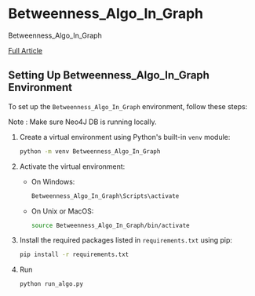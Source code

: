 # Betweenness_Algo_In_Graph
Betweenness_Algo_In_Graph

[Full Article]([https://www.example.com](https://medium.com/@learn-simplified/appln-of-graph-theory-how-i-found-perfect-gas-station-spot-world-of-ai-10f5e79cff55))


## Setting Up Betweenness_Algo_In_Graph Environment

To set up the `Betweenness_Algo_In_Graph` environment, follow these steps:

Note : Make sure Neo4J DB is running locally. 

1. Create a virtual environment using Python's built-in `venv` module:

    ```bash
    python -m venv Betweenness_Algo_In_Graph
    ```

2. Activate the virtual environment:

    - On Windows:

        ```bash
        Betweenness_Algo_In_Graph\Scripts\activate
        ```

    - On Unix or MacOS:

        ```bash
        source Betweenness_Algo_In_Graph/bin/activate
        ```

3. Install the required packages listed in `requirements.txt` using pip:

    ```bash
    pip install -r requirements.txt
    ```
   
4. Run

   ```bash
   python run_algo.py
   ```
